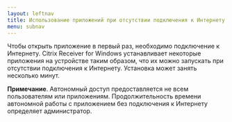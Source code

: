 ```yaml
---
layout: leftnav
title: Использование приложений при отсутствии подключения к Интернету
menu: subnav
---
```


Чтобы открыть приложение в первый раз, необходимо подключение к Интернету. Citrix Receiver for Windows устанавливает некоторые приложения на устройстве таким образом, что их можно запускать при отсутствии подключения к Интернету. Установка может занять несколько минут.

**Примечание**. Автономный доступ предоставляется не всем пользователям или приложениям. Продолжительность времени автономной работы с приложением без подключения к Интернету определяет администратор.

